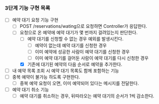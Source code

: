### 3단계 기능 구현 목록

- [ ] 예약 대기 요청 기능 구현
  - [ ] POST /reservations/wating으로 요청하면 Controller가 응답한다.
  - [ ] 요청으로 온 예약에 예약 대기가 몇 번까지 걸려있는지 판단한다.
    - [ ] 예약 대기를 신청할 수 없는 경우 예외를 발생시킨다. 
      - [ ] 예약이 없는데 예약 대기를 신청한 경우
      - [ ] 이미 예약에 성공한 사람이 예약 대기를 신청한 경우
      - [ ] 이미 예약 대기를 걸어둔 사람이 예약 대기를 다시 신청한 경우
    - [x] 기존에 대기된 예약의 다음 순서로 예약을 추가한다.
- [ ] 내 예약 목록 조회 시 예약 대기 목록도 함께 포함하는 기능
- [ ] 중복 예약이 불가능 하도록 구현한다.
  - [ ] 중복 예약 요청이 오면, 이미 예약되어 있다는 메시지를 전달한다.
- [ ] 예약 대기 취소 기능
  - [ ] 예약 대기를 취소하는 경우, 뒤따라오는 예약 대기의 순서가 1씩 감소한다.

